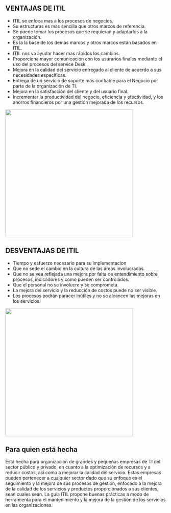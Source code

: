## VENTAJAS DE ITIL

-  ITIL se enfoca mas a los procesos de negocios.  
- Su estructuras es mas sencilla que otros marcos de referencia. 
- Se puede tomar los procesos que se requieran y adaptarlos a la organización. 
- Es la la base de los demás marcos y otros marcos están basados en ITIL. 
- ITIL nos va ayudar hacer mas rápidos los cambios.
- Proporciona mayor comunicación con los usurarios finales mediante el uso del procesos del service Desk
- Mejora en la calidad del servicio entregado al cliente de acuerdo a sus necesidades específicas.
- Entrega de un servicio de soporte más confiable para el Negocio por parte de la organización de TI.
- Mejora en la satisfacción del cliente y del usuario final. 
- Incrementar la productividad del negocio, eficiencia y efectividad, y los ahorros financieros por una gestión mejorada de los recursos.

<img src="https://i.ytimg.com/vi/OpWDtXLh4mc/maxresdefault.jpg" width="400" height="400" />

## DESVENTAJAS DE ITIL

- Tiempo y esfuerzo necesario para su implementacion 
- Que no sede el cambio en la cultura de las áreas involucradas.
- Que no se vea reflejada una mejora por falta de entendimiento sobre procesos, indicadores y como pueden ser controlados.
- Que el personal no se involucre y se comprometa.
- La mejora del servicio y la reducción de costos puede no ser visible.
- Los procesos podrán paracer inútiles y no se alcancen las mejoras en los servicios.

<img src="https://novaing.net/wp-content/uploads/2020/08/desventajas-de-wix2.jpg" width="400" height="400" />

## Para quien está hecha

Está hecha para organización de grandes y pequeñas empresas de TI del sector público y privado, en cuanto a la optimización de recursos y a reducir costos, así como a mejorar la calidad del servicio. Estas empresas pueden pertenecer a cualquier sector dado que su enfoque es el seguimiento y la mejora de sus procesos de gestión, enfocado a la mejora de la calidad de los servicios y productos proporcionados a sus clientes, sean cuales sean. La guía ITIL propone buenas prácticas a modo de herramienta para el mantenimiento y la mejora de la gestión de los servicios en las organizaciones.
